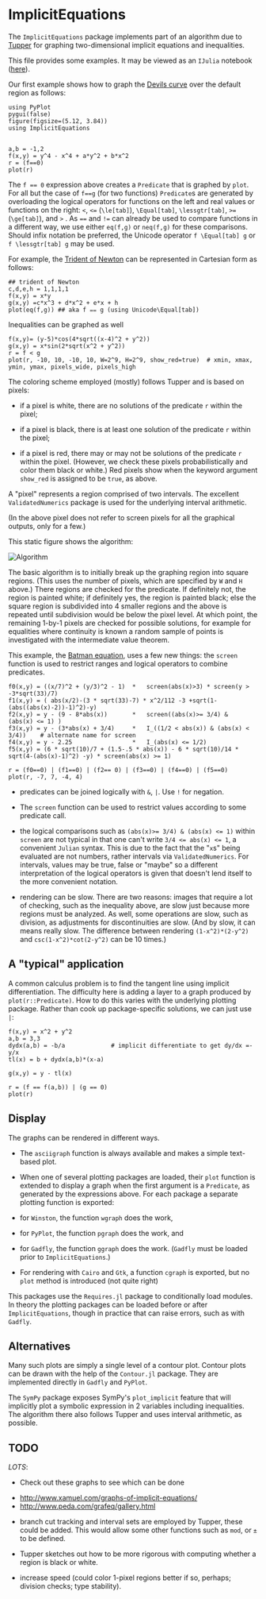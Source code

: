 # ImplicitEquations

The `ImplicitEquations` package implements part of an algorithm due to 
[Tupper](http://www.dgp.toronto.edu/people/mooncake/papers/SIGGRAPH2001_Tupper.pdf)
for graphing two-dimensional implicit equations and
inequalities.

This file provides some examples. It may be viewed as an `IJulia` notebook ([here](http://nbviewer.ipython.org/github/jverzani/ImplicitEquations.jl/blob/master/examples/examples.ipynb)).


Our first example shows how to graph the
[Devils curve](http://www-groups.dcs.st-and.ac.uk/~history/Curves/Devils.html)
over the default region as follows:

```
using PyPlot
pygui(false)
figure(figsize=(5.12, 3.84))
using ImplicitEquations


a,b = -1,2
f(x,y) = y^4 - x^4 + a*y^2 + b*x^2
r = (f==0)
plot(r)
```



The `f == 0` expression above creates a `Predicate` that is graphed by
`plot`. For all but the case of `f==g` (for two functions)
`Predicate`s are generated by overloading the logical operators for
functions on the left and real values or functions on the right: `<`,
`<=` (`\le[tab]`), `\Equal[tab]`, `\lessgtr[tab]`, `>=` (`\ge[tab]`),
and `>` . As `==` and `!=` can already be used to compare functions in
a different way, we use either `eq(f,g)` or `neq(f,g)` for these
comparisons. Should infix notation be preferred, the Unicode operator
`f \Equal[tab] g` or `f \lessgtr[tab] g` may be used.

For example, the
[Trident of Newton](http://www-history.mcs.st-and.ac.uk/Curves/Trident.html)
can be represented in Cartesian form as follows:

```
## trident of Newton
c,d,e,h = 1,1,1,1
f(x,y) = x*y
g(x,y) =c*x^3 + d*x^2 + e*x + h
plot(eq(f,g)) ## aka f ⩵ g (using Unicode\Equal[tab])
```


Inequalities can be graphed as well

```
f(x,y)= (y-5)*cos(4*sqrt((x-4)^2 + y^2))
g(x,y) = x*sin(2*sqrt(x^2 + y^2))
r = f < g
plot(r, -10, 10, -10, 10, W=2^9, H=2^9, show_red=true)  # xmin, xmax, ymin, ymax, pixels_wide, pixels_high
```



The coloring scheme employed (mostly) follows Tupper and is based on pixels:

- if a pixel is white, there are no solutions of the predicate `r` within the
pixel;

- if a pixel is black, there is at least one solution of the predicate `r`
within the pixel;

- if a pixel is red, there may or may not be solutions of the predicate `r` within the pixel. (However, we check these pixels probabilistically and color them black or white.) Red pixels show when the keyword argument `show_red` is assigned to be `true`, as above.

A "pixel" represents a region comprised of two intervals. The excellent `ValidatedNumerics` package is used for the underlying interval arithmetic.

(In the above pixel does not refer to screen pixels for all the graphical outputs, only for a few.)


This static figure shows the algorithm:

![Algorithm](http://i.imgur.com/8Mtmb7v.png)

The basic algorithm is to initially break up the graphing region into
square regions. (This uses the number of pixels, which are specified
by `W` and `H` above.)  There regions are checked for the
predicate. If definitely not, the region is painted white; if
definitely yes, the region is painted black; else the square region is
subdivided into 4 smaller regions and the above is repeated until
subdivision would be below the pixel level. At which point, the
remaining 1-by-1 pixels are checked for possible solutions, for
example for equalities where continuity is known a random sample of
points is investigated with the intermediate value theorem.


This example, the
[Batman equation](http://yangkidudel.wordpress.com/2011/08/02/love-and-mathematics/),
uses a few new things: the `screen` function is used to restrict
ranges and logical operators to combine predicates.

```
f0(x,y) = ((x/7)^2 + (y/3)^2 - 1)  *   screen(abs(x)>3) * screen(y > -3*sqrt(33)/7) 
f1(x,y) = ( abs(x/2)-(3 * sqrt(33)-7) * x^2/112 -3 +sqrt(1-(abs((abs(x)-2))-1)^2)-y)
f2(x,y) = y - (9 - 8*abs(x))       *   screen((abs(x)>= 3/4) &  (abs(x) <= 1) )
f3(x,y) = y - (3*abs(x) + 3/4)     *   I_((1/2 < abs(x)) & (abs(x) < 3/4))    # alternate name for screen
f4(x,y) = y - 2.25                 *   I_(abs(x) <= 1/2) 
f5(x,y) = (6 * sqrt(10)/7 + (1.5-.5 * abs(x)) - 6 * sqrt(10)/14 * sqrt(4-(abs(x)-1)^2) -y) * screen(abs(x) >= 1)

r = (f0==0) | (f1==0) | (f2== 0) | (f3==0) | (f4==0) | (f5==0)
plot(r, -7, 7, -4, 4)
```


- predicates can be joined logically with `&`, `|`. Use `!` for negation.

- The `screen` function can be used to restrict values according to
  some predicate call.

- the logical comparisons such as `(abs(x)>= 3/4) & (abs(x) <= 1)`
  within `screen` are not typical in that one can't write
  `3/4 <= abs(x) <= 1`, a convenient `Julian` syntax. This is due to the fact that the "`x`s"
  being evaluated are not numbers, rather intervals via
  `ValidatedNumerics`. For intervals, values may be true, false or
  "maybe" so a different interpretation of the logical operators is
  given that doesn't lend itself to the more convenient notation.

- rendering can be slow. There are two reasons: images that require a
  lot of checking, such as the inequality above, are slow just because
  more regions must be analyzed. As well, some operations are slow,
  such as division, as adjustments for discontinuities are slow. (And
  by slow, it can means really slow. The difference between rendering
  `(1-x^2)*(2-y^2)` and `csc(1-x^2)*cot(2-y^2)` can be 10 times.)

## A "typical" application

A common calculus problem is to find the tangent line using implicit
differentiation. The difficulty here is adding a layer to a graph
produced by `plot(r::Predicate)`. How to do this varies with the
underlying plotting package. Rather than cook up package-specific solutions, we can just use `|`:


```
f(x,y) = x^2 + y^2
a,b = 3,3
dydx(a,b) = -b/a             # implicit differentiate to get dy/dx =-y/x
tl(x) = b + dydx(a,b)*(x-a)

g(x,y) = y - tl(x)

r = (f == f(a,b)) | (g == 0)
plot(r)
```

## Display

The graphs can be rendered in different ways.

* The `asciigraph` function is always available and makes a simple text-based plot.

* When one of several plotting packages are loaded, their `plot` function is extended to display a graph when the first argument is a `Predicate`, as generated by the expressions above. For each package a separate plotting function is exported:

- for `Winston`, the function  `wgraph` does the work,

- for `PyPlot`, the function  `pgraph` does the work, and

- for `Gadfly`, the function  `ggraph` does the work. (`Gadfly` must be loaded prior to `ImplicitEquations`.)

* For rendering with `Cairo` and `Gtk`, a function `cgraph` is exported, but no `plot` method is introduced (not quite right)

This packages use the `Requires.jl` package to conditionally load
modules. In theory the plotting packages can be loaded
before or after `ImplicitEquations`, though in practice that can raise errors, such as with `Gadfly`.

## Alternatives

Many such plots are simply a single level of a contour plot. Contour plots
can be drawn with the help of the `Contour.jl` package. They are
implemented directly in `Gadfly` and `PyPlot`.

The `SymPy` package exposes SymPy's `plot_implicit` feature that will
implicitly plot a symbolic expression in 2 variables including
inequalities. The algorithm there also follows Tupper and uses
interval arithmetic, as possible.

## TODO

*LOTS*:

* Check out these graphs to see which can be done
- http://www.xamuel.com/graphs-of-implicit-equations/
- http://www.peda.com/grafeq/gallery.html

* branch cut tracking and interval sets are employed by Tupper, these
  could be added. This would allow some other functions such as `mod`,
  or `±` to be defined.

* Tupper sketches out how to be more rigorous with computing whether a region is black or white.

* increase speed (could color 1-pixel regions better if so, perhaps; division checks; type stability).

